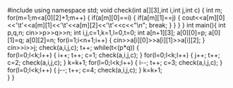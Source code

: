 #include <iostream>
using namespace std;
void check(int a[][3],int i,int j,int c)
{
	int m;
	for(m=1;m<a[0][2]+1;m++)
	{
		if(a[m][0]==i)
		{
			if(a[m][1]==j)
			{
			cout<<a[m][0]<<'\t'<<a[m][1]<<'\t'<<a[m][2]<<'\t'<<c<<"\n";
			break;
		    }
		}
	}
}
int main(){
int p,q,n;
cin>>p>>q>>n;
int i,j,c=1,k=1,l=0,t=0;
int a[n+1][3];
a[0][0]=p;
a[0][1]=q;
a[0][2]=n;
for(i=1;i<n+1;i++)
{
	cin>>a[i][0]>>a[i][1]>>a[i][2];
}
cin>>i>>j;
check(a,i,j,c);
t++;
while(t<(p*q))
{   
	for(l=0;l<k;l++)
	{
		i++;
		t++;
		c=1;
		check(a,i,j,c);	
	}
	for(l=0;l<k;l++)
	{
		j++;
		t++;
		c=2;
		check(a,i,j,c);
	}
	k=k+1;
	for(l=0;l<k;l++)
	{
		i--;
		t++;
		c=3;
		check(a,i,j,c);
	}
	for(l=0;l<k;l++)
	{
		j--;
		t++;
		c=4;
		check(a,i,j,c);
	}
	k=k+1;	
}
}
